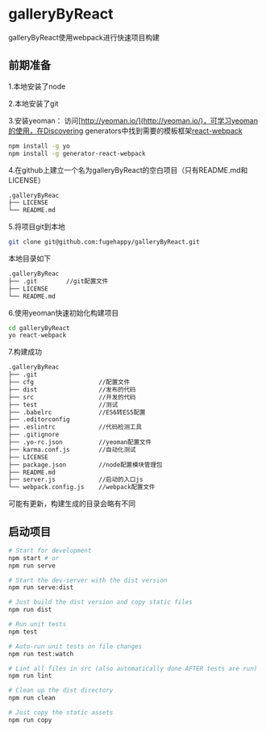 # galleryByReact

galleryByReact使用webpack进行快速项目构建

## 前期准备

1.本地安装了node

2.本地安装了git

3.安装yeoman：
访问[http://yeoman.io/](http://yeoman.io/)，可学习yeoman的使用，在Discovering generators中找到需要的模板框架[react-webpack](https://github.com/newtriks/generator-react-webpack/)

```bash
npm install -g yo
npm install -g generator-react-webpack
```
4.在github上建立一个名为galleryByReact的空白项目（只有README.md和LICENSE）

```bash
.galleryByReac
├── LICENSE
└── README.md
```

5.将项目git到本地

```bash
git clone git@github.com:fugehappy/galleryByReact.git
```
本地目录如下

```bash
.galleryByReac
├── .git        //git配置文件
├── LICENSE
└── README.md
```

6.使用yeoman快速初始化构建项目

```bash
cd galleryByReact
yo react-webpack
```
7.构建成功

```bash
.galleryByReac
├── .git
├── cfg                  //配置文件
├── dist                 //发布的代码
├── src                  //开发的代码
├── test                 //测试
├── .babelrc             //ES6转ES5配置
├── .editorconfig
├── .eslintrc            //代码检测工具
├── .gitignore 
├── .yo-rc.json          //yeoman配置文件
├── karma.conf.js        //自动化测试
├── LICENSE
├── package.json         //node配置模块管理包
├── README.md
├── server.js            //启动的入口js
└── webpack.config.js    //webpack配置文件
```
可能有更新，构建生成的目录会略有不同

## 启动项目

```bash
# Start for development
npm start # or
npm run serve

# Start the dev-server with the dist version
npm run serve:dist

# Just build the dist version and copy static files
npm run dist

# Run unit tests
npm test

# Auto-run unit tests on file changes
npm run test:watch

# Lint all files in src (also automatically done AFTER tests are run)
npm run lint

# Clean up the dist directory
npm run clean

# Just copy the static assets
npm run copy
```